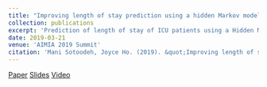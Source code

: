 ```yaml
---
title: "Improving length of stay prediction using a hidden Markov model"
collection: publications
excerpt: 'Prediction of length of stay of ICU patients using a Hidden Markov Model.'
date: 2019-03-21
venue: 'AIMIA 2019 Summit'
citation: 'Mani Sotoodeh, Joyce Ho. (2019). &quot;Improving length of stay prediction using a hidden Markov model.&quot; <i>AMIA 2019 Summit</i>.'
---
```


[Paper](http://manisci.github.io/files/pred_length.pdf)
[Slides](https://drive.google.com/file/d/1KJYMb4FKpL70aZYyx-OdCsPU9n-8R3oO/view?usp=sharing)
[Video](https://youtu.be/CIV3uNx78iA)

